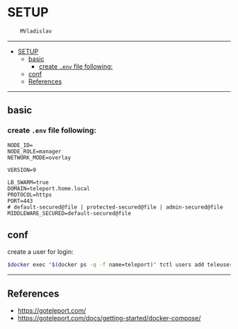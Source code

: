 # SETUP

```sh
    MVladislav
```

---

- [SETUP](#setup)
  - [basic](#basic)
    - [create `.env` file following:](#create-env-file-following)
  - [conf](#conf)
  - [References](#references)

---

## basic

### create `.env` file following:

```env
NODE_ID=
NODE_ROLE=manager
NETWORK_MODE=overlay

VERSION=9

LB_SWARM=true
DOMAIN=teleport.home.local
PROTOCOL=https
PORT=443
# default-secured@file | protected-secured@file | admin-secured@file
MIDDLEWARE_SECURED=default-secured@file
```

## conf

create a user for login:

```sh
$docker exec "$(docker ps -q -f name=teleport)" tctl users add teleuser --roles=editor,access --logins=root,ubuntu,ansible-admin
```

---

## References

- <https://goteleport.com/>
- <https://goteleport.com/docs/getting-started/docker-compose/>
